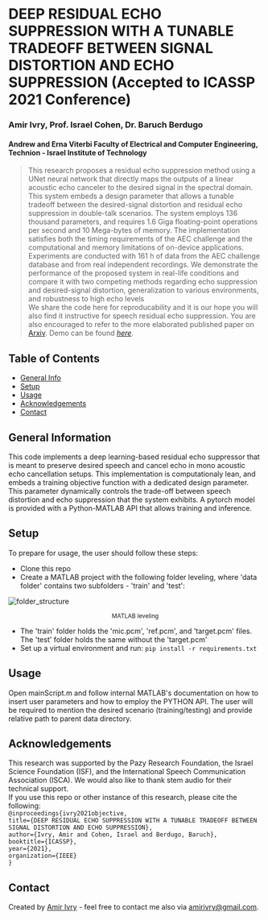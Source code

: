 # DEEP RESIDUAL ECHO SUPPRESSION WITH A TUNABLE TRADEOFF BETWEEN SIGNAL DISTORTION AND ECHO SUPPRESSION (Accepted to ICASSP 2021 Conference)
### Amir Ivry, Prof. Israel Cohen, Dr. Baruch Berdugo <br/> 
#### Andrew and Erna Viterbi Faculty of Electrical and Computer Engineering, Technion - Israel Institute of Technology
> This research proposes a residual echo suppression method using a UNet neural network that directly maps the outputs of a linear acoustic echo canceler to the desired signal in the spectral domain. This system embeds a design parameter that allows a tunable tradeoff between the desired-signal distortion and residual echo suppression in double-talk scenarios. The system employs 136 thousand parameters, and requires 1.6 Giga floating-point operations per second and 10 Mega-bytes of memory. The implementation satisfies both the timing requirements of the AEC challenge and the computational and memory limitations of on-device applications. Experiments are conducted with 161 h of data from the AEC challenge database and from real independent recordings. We demonstrate the performance of the proposed system in real-life conditions and compare it with two competing methods regarding echo suppression and desired-signal distortion, generalization to various environments, and robustness to high echo levels <br/> We share the code here for reproducability and it is our hope you will also find it instructive for speech residual echo suppression. You are also encouraged to refer to the more elaborated published paper on [Arxiv](https://arxiv.org/pdf/2106.13531.pdf).
> Demo can be found [_here_](https://soundcloud.com/ai4audio/sets/objective-metrics-to-evaluate-residual-echo-suppression-during-double-talk). 

## Table of Contents
* [General Info](#general-information)
* [Setup](#setup)
* [Usage](#usage)
* [Acknowledgements](#acknowledgements)
* [Contact](#contact)

## General Information
This code implements a deep learning-based residual echo suppressor that is meant to preserve desired speech and cancel echo in mono acoustic echo cancellation setups. This implementation is computationaly lean, and embeds a training objective function with a dedicated design parameter. This parameter dynamically controls the trade-off between speech distortion and echo suppression that the system exhibits. A pytorch model is provided with a Python-MATLAB API that allows training and inference.

## Setup
To prepare for usage, the user should follow these steps:
- Clone this repo
- Create a MATLAB project with the following folder leveling, where 'data folder' contains two subfolders - 'train' and 'test':

![folder_structure](https://user-images.githubusercontent.com/22732198/181771217-cdac7fd8-eebe-4768-ad5e-9d4fbfd8f36d.PNG)
<p align="center"><sub>MATLAB leveling</sub></p>

- The 'train' folder holds the 'mic.pcm', 'ref.pcm', and 'target.pcm' files. The 'test' folder holds the same without the 'target.pcm'
- Set up a virtual environment and run: `pip install -r requirements.txt`

## Usage
Open mainScript.m and follow internal MATLAB's documentation on how to insert user parameters and how to employ the PYTHON API. The user will be required to mention the desired scenario (training/testing) and provide relative path to parent data directory. 

## Acknowledgements
This research was supported by the Pazy Research Foundation, the Israel Science Foundation (ISF), and the International Speech Communication Association (ISCA). We would also like to thank stem audio for their technical support.<br/> If you use this repo or other instance of this research, please cite the following: <br/>
`@inproceedings{ivry2021objective,`<br/>
  `title={DEEP RESIDUAL ECHO SUPPRESSION WITH A TUNABLE TRADEOFF BETWEEN SIGNAL DISTORTION AND ECHO SUPPRESSION},`<br/>
  `author={Ivry, Amir and Cohen, Israel and Berdugo, Baruch},`<br/>
  `booktitle={ICASSP},`<br/>
  `year={2021},`<br/>
  `organization={IEEE}`<br/>
`}`


## Contact
Created by [Amir Ivry](https://www.linkedin.com/in/amirivry/) - feel free to contact me also via [amirivry@gmail.com](amirivry@gmail.com).
